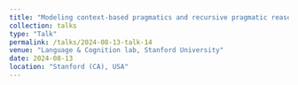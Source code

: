 ```yaml
---
title: "Modeling context-based pragmatics and recursive pragmatic reasoning in a multi-agent framework"
collection: talks
type: "Talk"
permalink: /talks/2024-08-13-talk-14
venue: "Language & Cognition lab, Stanford University"
date: 2024-08-13
location: "Stanford (CA), USA"
---
```

